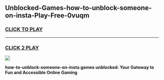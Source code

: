 
## Unblocked-Games-how-to-unblock-someone-on-insta-Play-Free-0vuqm
<h3>
<a href="https://premium76.site?title=how-to-unblock-someone-on-insta&ref=18A1">CLICK TO PLAY</a></h3>
<hr>

<h3>
<a href="https://premium76.site?title=how-to-unblock-someone-on-insta&ref=18A1">CLICK 2 PLAY</a>
  
</h3>

<a href="https://premium76.site?title=how-to-unblock-someone-on-insta&ref=18A1"><img src="https://clearcache.store/games.png"></a>


**how-to-unblock-someone-on-insta games unblocked: Your Gateway to Fun and Accessible Online Gaming**
